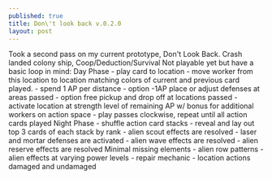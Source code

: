```yaml
---
published: true
title: Don\'t look back v.0.2.0
layout: post
---
```

Took a second pass on my current prototype, Don\'t Look Back. Crash landed colony ship, Coop/Deduction/Survival Not playable yet but have a basic loop in mind: Day Phase - play card to location - move worker from this location to location matching colors of current and previous card played. - spend 1 AP per distance - option -1AP place or adjust defenses at areas passed - option free pickup and drop off at locations passed - activate location at strength level of remaining AP w/ bonus for additional workers on action space - play passes clockwise, repeat until all action cards played Night Phase - shuffle action card stacks - reveal and lay out top 3 cards of each stack by rank - alien scout effects are resolved - laser and mortar defenses are activated - alien wave effects are resolved - alien reserve effects are resolved Minimal missing elements - alien row patterns - alien effects at varying power levels - repair mechanic - location actions damaged and undamaged